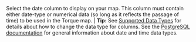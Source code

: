 Select the date column to display on your map. This column must contain either date-type or numerical data (so long as it reflects the passage of time) to be used in the Torque map.
| **Tip:** See [Supported Data Types](http://docs.cartodb.com/cartodb-editor.html#supported-data-types) for details about how to change the data type for columns. See the [PostgreSQL documentation](http://www.postgresql.org/docs/9.2/static/datatype-datetime.html) for general information about date and time data types.